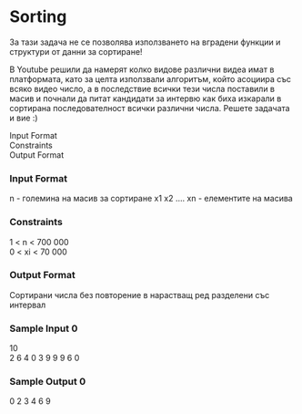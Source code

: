 # Sorting

За тази задача не се позволява използването на вградени функции и структури от данни за сортиране!

В Youtube решили да намерят колко видове различни видеа имат в платформата, като за целта използвали алгоритъм, който асоциира със всяко видео число, а в последствие всички тези числа поставили в масив и почнали да питат кандидати за интервю как биха изкарали в сортирана последователност всички различни числа. Решете задачата и вие :)

Input Format <br>
Constraints <br>
Output Format

### Input Format

n - големина на масив за сортиране
x1 x2 …. xn - елементите на масива

### Constraints

1 < n < 700 000 <br>
0 < xi < 70 000

### Output Format

Сортирани числа без повторение в нарастващ ред разделени със интервал

### Sample Input 0

10 <br>
2 6 4 0 3 9 9 9 6 0 
### Sample Output 0

0 2 3 4 6 9 
